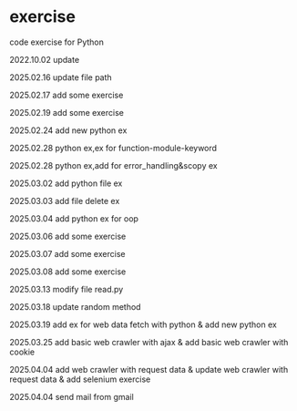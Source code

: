 # exercise
code exercise for Python

2022.10.02 update

2025.02.16 update file path

2025.02.17 add some exercise 

2025.02.19 add some exercise

2025.02.24 add new python ex

2025.02.28 python ex,ex for function-module-keyword

2025.02.28 python ex,add for error_handling&scopy ex

2025.03.02 add python file ex

2025.03.03 add file delete ex

2025.03.04 add python ex for oop 

2025.03.06 add some exercise

2025.03.07 add some exercise

2025.03.08 add some exercise

2025.03.13 modify file read.py

2025.03.18 update random method

2025.03.19 add ex for web data fetch with python & add new python ex 

2025.03.25 add basic web crawler with ajax & add basic web crawler with cookie 

2025.04.04 add web crawler with request data & update web crawler with request data & add selenium exercise  

2025.04.04 send mail from gmail